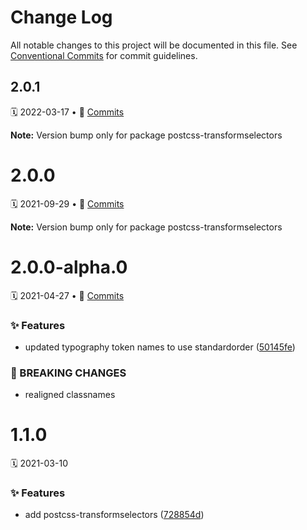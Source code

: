 # Change Log

All notable changes to this project will be documented in this file.
See [Conventional Commits](https://conventionalcommits.org) for commit guidelines.

<a name="2.0.1"></a>

## 2.0.1

🗓 2022-03-17 • 📝 [Commits](https://github.com/adobe/spectrum-css/compare/postcss-transformselectors@2.0.0-alpha.0...postcss-transformselectors@2.0.1)

**Note:** Version bump only for package postcss-transformselectors

<a name="2.0.0"></a>

# 2.0.0

🗓 2021-09-29 • 📝 [Commits](https://github.com/adobe/spectrum-css/compare/postcss-transformselectors@2.0.0-alpha.0...postcss-transformselectors@2.0.0)

**Note:** Version bump only for package postcss-transformselectors

<a name="2.0.0-alpha.0"></a>

# 2.0.0-alpha.0

🗓 2021-04-27 • 📝 [Commits](https://github.com/adobe/spectrum-css/compare/postcss-transformselectors@1.1.0...postcss-transformselectors@2.0.0-alpha.0)

### ✨ Features

- updated typography token names to use standardorder ([50145fe](https://github.com/adobe/spectrum-css/commit/50145fe))

### 🛑 BREAKING CHANGES

- realigned classnames

<a name="1.1.0"></a>

# 1.1.0

🗓 2021-03-10

### ✨ Features

- add postcss-transformselectors ([728854d](https://github.com/adobe/spectrum-css/commit/728854d))
